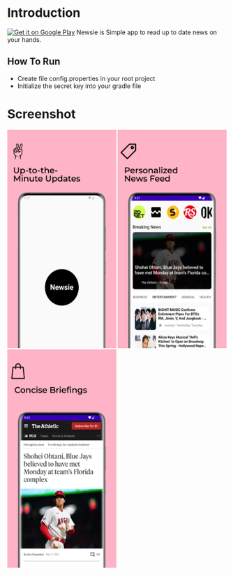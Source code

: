 Introduction
============
<a href='https://play.google.com/store/apps/details?id=com.raytalktech.newsie&pcampaignid=pcampaignidMKT-Other-global-all-co-prtnr-py-PartBadge-Mar2515-1'><img alt='Get it on Google Play' src='https://play.google.com/intl/en_us/badges/static/images/badges/en_badge_web_generic.png' height='100'/></a>
Newsie is Simple app to read up to date news on your hands.


How To Run
----------

- Create file config.properties in your root project
- Initialize the secret key into your gradle file

Screenshot
==========
<img src="./assets/image1.png" height="500" alt="SplashScreen"/> <img src="./assets/image2.png" height="500" alt="Homescreen"/> <img src="./assets/image3.png" height="500" alt="Webview Content"/>